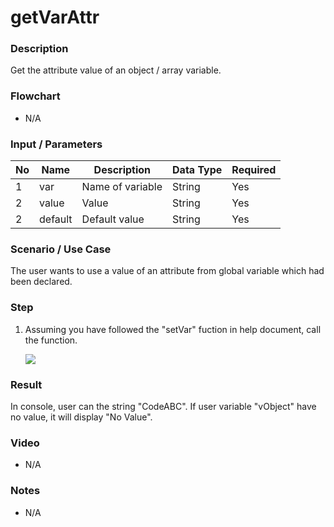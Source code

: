 # getVarAttr

### Description

Get the attribute value of an object / array variable.

### Flowchart

- N/A

<!--![Flowchart](componentValue-flowchart.png?raw=true)-->

### Input / Parameters

| No | Name | Description | Data Type | Required |
| ------ | ------ | ------ |------ | ------ |
| 1 | var | Name of variable | String | Yes |
| 2 | value | Value | String | Yes | 
| 2 | default | Default value | String | Yes | 

### Scenario / Use Case

The user wants to use a value of an attribute from global variable which had been declared.

### Step

1. Assuming you have followed the "setVar" fuction in help document, call the function.

    ![](../../../../document/function/App/getVarAttr/getVarAttr-step-1.png?raw=true)

### Result

In console, user can the string "CodeABC". If user variable "vObject" have no value, it will display "No Value".

### Video

- N/A
<!--[![Video](http://i.imgur.com/Ot5DWAW.png)](https://youtu.be/StTqXEQ2l-Y?t=35s)
-->

### Notes
- N/A